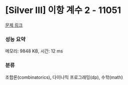 # [Silver III] 이항 계수 2 - 11051 

[문제 링크](https://www.acmicpc.net/problem/11051) 

### 성능 요약

메모리: 9848 KB, 시간: 12 ms

### 분류

조합론(combinatorics), 다이나믹 프로그래밍(dp), 수학(math)

